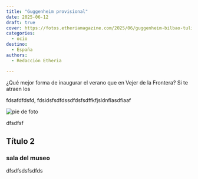 ```yaml
---
title: "Guggenheim provisional"
date: 2025-06-12
draft: true
cover: https://fotos.etheriamagazine.com/2025/06/guggenheim-bilbao-tulipanes.jpg
categories: 
  - ocio
destino: 
  - España
authors: 
  - Redacción Etheria

---
```


¿Qué mejor forma de inaugurar el verano que en Vejer de la Frontera? Si te atraen los

fdsafdfdsfd, fdsidsfsdfdssdfdsfsdffkfjsldnflasdfiaaf



![pie de foto](https://fotos.etheriamagazine.com/2025/06/guggenheim-bilbao-volante.jpg) 


dfsdfsf

## Título 2 



### sala del museo



dfsdfsdsfsdfds





